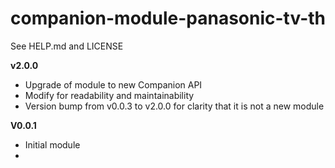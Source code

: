 # companion-module-panasonic-tv-th

See HELP.md and LICENSE

**v2.0.0**

- Upgrade of module to new Companion API
- Modify for readability and maintainability
- Version bump from v0.0.3 to v2.0.0 for clarity that it is not a new module

**V0.0.1**

- Initial module
-
